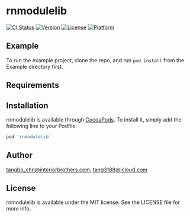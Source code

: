 # rnmodulelib

[![CI Status](https://img.shields.io/travis/tangbo_chn@interiorbrothers.com/rnmodulelib.svg?style=flat)](https://travis-ci.org/tangbo_chn@interiorbrothers.com/rnmodulelib)
[![Version](https://img.shields.io/cocoapods/v/rnmodulelib.svg?style=flat)](https://cocoapods.org/pods/rnmodulelib)
[![License](https://img.shields.io/cocoapods/l/rnmodulelib.svg?style=flat)](https://cocoapods.org/pods/rnmodulelib)
[![Platform](https://img.shields.io/cocoapods/p/rnmodulelib.svg?style=flat)](https://cocoapods.org/pods/rnmodulelib)

## Example

To run the example project, clone the repo, and run `pod install` from the Example directory first.

## Requirements

## Installation

rnmodulelib is available through [CocoaPods](https://cocoapods.org). To install
it, simply add the following line to your Podfile:

```ruby
pod 'rnmodulelib'
```

## Author

tangbo_chn@interiorbrothers.com, tang3188@icloud.com

## License

rnmodulelib is available under the MIT license. See the LICENSE file for more info.
